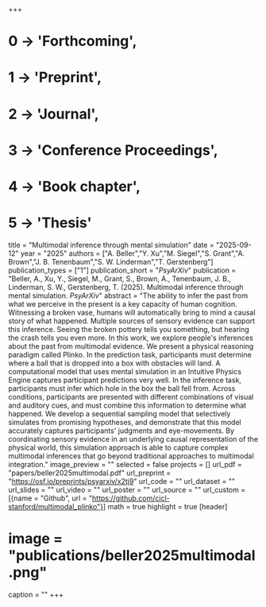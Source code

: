 +++
# 0 -> 'Forthcoming',
# 1 -> 'Preprint',
# 2 -> 'Journal',
# 3 -> 'Conference Proceedings',
# 4 -> 'Book chapter',
# 5 -> 'Thesis'

title = "Multimodal inference through mental simulation"
date = "2025-09-12"
year = "2025"
authors = ["A. Beller","Y. Xu","M. Siegel","S. Grant","A. Brown","J. B. Tenenbaum","S. W. Linderman","T. Gerstenberg"]
publication_types = ["1"]
publication_short = "_PsyArXiv_"
publication = "Beller, A., Xu, Y., Siegel, M., Grant, S., Brown, A., Tenenbaum, J. B., Linderman, S. W., Gerstenberg, T. (2025). Multimodal inference through mental simulation. _PsyArXiv_"
abstract = "The ability to infer the past from what we perceive in the present is a key capacity of human cognition. Witnessing a broken vase, humans will automatically bring to mind a causal story of what happened. Multiple sources of sensory evidence can support this inference. Seeing the broken pottery tells you something, but hearing the crash tells you even more. In this work, we explore people's inferences about the past from multimodal evidence. We present a physical reasoning paradigm called Plinko. In the prediction task, participants must determine where a ball that is dropped into a box with obstacles will land. A computational model that uses mental simulation in an Intuitive Physics Engine captures participant predictions very well. In the inference task, participants must infer which hole in the box the ball fell from. Across conditions, participants are presented with different combinations of visual and auditory cues, and must combine this information to determine what happened. We develop a sequential sampling model that selectively simulates from promising hypotheses, and demonstrate that this model accurately captures participants' judgments and eye-movements. By coordinating sensory evidence in an underlying causal representation of the physical world, this simulation approach is able to capture complex multimodal inferences that go beyond traditional approaches to multimodal integration."
image_preview = ""
selected = false
projects = []
url_pdf = "papers/beller2025multimodal.pdf"
url_preprint = "https://osf.io/preprints/psyarxiv/x2tj9"
url_code = ""
url_dataset = ""
url_slides = ""
url_video = ""
url_poster = ""
url_source = ""
url_custom = [{name = "Github", url = "https://github.com/cicl-stanford/multimodal_plinko"}]
math = true
highlight = true
[header]
# image = "publications/beller2025multimodal.png"
caption = ""
+++